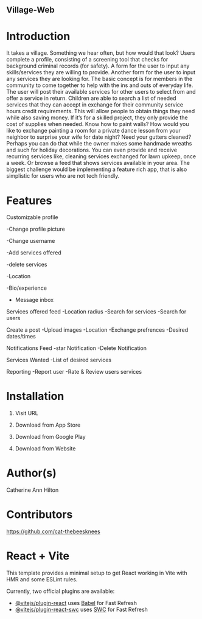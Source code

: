 ## Village-Web

# Introduction
It takes a village. Something we hear often, but how would that look? Users complete a profile, consisting of a screening tool that checks for background criminal records (for safety). A form for the user to input any skills/services they are willing to provide. Another form for the user to input any services they are looking for. The basic concept is for members in the community to come together to help with the ins and outs of everyday life. The user will post their available services for other users to select from and offer a service in return. Children are able to search a list of needed services that they can accept in exchange for their community service hours credit requirements. This will allow people to obtain things they need while also saving money. If it’s for a skilled project, they only provide the cost of supplies when needed. Know how to paint walls? How would you like to exchange painting a room for a private dance lesson from your neighbor to surprise your wife for date night? Need your gutters cleaned? Perhaps you can do that while the owner makes some handmade wreaths and such for holiday decorations. You can even provide and receive recurring services like, cleaning services exchanged for lawn upkeep, once a week. Or browse a feed that shows services available in your area. The biggest challenge would be implementing a feature rich app, that is also simplistic for users who are not tech friendly.
 
 # Features

 Customizable profile

 -Change profile picture

 -Change username

 -Add services offered

 -delete services

 -Location

 -Bio/experience
 
- Message inbox 

 Services offered feed
 -Location radius 
 -Search for services
 -Search for users

 Create a post
 -Upload images
 -Location
 -Exchange prefrences
 -Desired dates/times

 Notifications Feed
 -star Notification
 -Delete Notification

 Services Wanted
 -List of desired services

 Reporting
 -Report user
 -Rate & Review users services

 # Installation

 1. Visit URL

 2. Download from App Store

 3. Download from Google Play

 4. Download from Website

 # Author(s)

Catherine Ann Hilton 

# Contributors

https://github.com/cat-thebeesknees




# React + Vite

This template provides a minimal setup to get React working in Vite with HMR and some ESLint rules.

Currently, two official plugins are available:

- [@vitejs/plugin-react](https://github.com/vitejs/vite-plugin-react/blob/main/packages/plugin-react/README.md) uses [Babel](https://babeljs.io/) for Fast Refresh
- [@vitejs/plugin-react-swc](https://github.com/vitejs/vite-plugin-react-swc) uses [SWC](https://swc.rs/) for Fast Refresh

